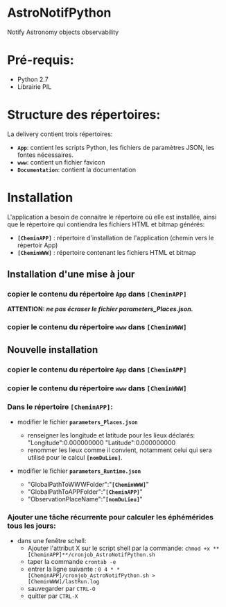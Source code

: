 # AstroNotifPython
Notify Astronomy objects observability

# Pré-requis:
 - Python 2.7
 - Librairie PIL

# Structure des répertoires:
 La delivery contient trois répertoires:
 - **`App`**: contient les scripts Python, les fichiers de paramètres JSON, les fontes nécessaires.
 - **`www`**: contient un fichier favicon
 - **`Documentation`**: contient la documentation

# Installation
L'application a besoin de connaitre le répertoire où elle est installée, ainsi que le répertoire qui contiendra les fichiers HTML et bitmap générés:
 - **`[CheminAPP]`** : répertoire d'installation de l'application (chemin vers le répertoir App)
 - **`[CheminWWW]`** : répertoire contenant les fichiers HTML et bitmap


## Installation d'une mise à jour

### copier le contenu du répertoire **`App`** dans **`[CheminAPP]`**
   **ATTENTION: _ne pas écraser le fichier parameters_Places.json._**

### copier le contenu du répertoire **`www`** dans **`[CheminWWW]`**


## Nouvelle installation

### copier le contenu du répertoire **`App`** dans **`[CheminAPP]`**

### copier le contenu du répertoire **`www`** dans **`[CheminWWW]`**

### Dans le répertoire `[CheminAPP]`:

 - modifier le fichier **`parameters_Places.json`**
   - renseigner les longitude et latitude pour les lieux déclarés:
      "Longitude":0.000000000
      "Latitude":0.000000000 
   - renommer les lieux comme il convient, notamment celui qui sera utilisé pour le calcul **`[nomDuLieu]`**.
   
 - modifier le fichier **`parameters_Runtime.json`**
   - "GlobalPathToWWWFolder":"**`[CheminWWW]`**"
   - "GlobalPathToAPPFolder":"**`[CheminAPP]`**"
   - "ObservationPlaceName":"**`[nomDuLieu]`**"

### Ajouter une tâche récurrente pour calculer les éphémérides tous les jours:
 - dans une fenêtre schell:
   - Ajouter l'attribut X sur le script shell par la commande:
       `chmod +x **[CheminAPP]**/cronjob_AstroNotifPython.sh`
   - taper la commande `crontab -e`
   - entrer la ligne suivante :
        `0 4 * * [CheminAPP]/cronjob_AstroNotifPython.sh > [CheminWWW]/lastRun.log`
   - sauvegarder par `CTRL-O`
   - quitter par `CTRL-X`
